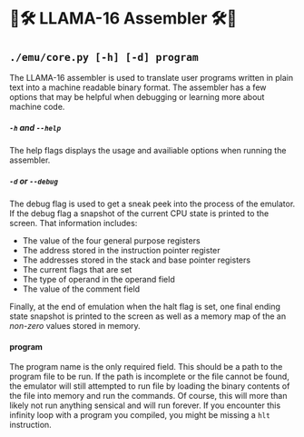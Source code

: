 # 🦙🛠️ LLAMA-16 Assembler 🛠️🦙

## `./emu/core.py [-h] [-d] program`

The LLAMA-16 assembler is used to translate user programs written in plain text into a machine readable binary format. The assembler has a few options that may be helpful when debugging or learning more about machine code.

##### `-h` and `--help`
The help flags displays the usage and availiable options when running the assembler.

##### `-d` or `--debug`
The debug flag is used to get a sneak peek into the process of the emulator. If the debug flag a snapshot of the current CPU state is printed to the screen. That information includes:
* The value of the four general purpose registers
* The address stored in the instruction pointer register
* The addresses stored in the stack and base pointer registers
* The current flags that are set
* The type of operand in the operand field
* The value of the comment field

Finally, at the end of emulation when the halt flag is set, one final ending state snapshot is printed to the screen as well as a memory map of the an *non-zero* values stored in memory.

#### program
The program name is the only required field. This should be a path to the program file to be run. If the path is incomplete or the file cannot be found, the emulator will still attempted to run file by loading the binary contents of the file into memory and run the commands. Of course, this will more than likely not run anything sensical and will run forever. If you encounter this infinity loop with a program you compiled, you might be missing a `hlt` instruction.
